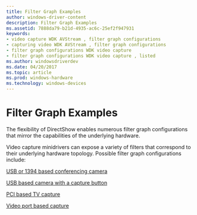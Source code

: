 ```yaml
---
title: Filter Graph Examples
author: windows-driver-content
description: Filter Graph Examples
ms.assetid: 7888da79-b21d-4935-ac6c-25ef2f947931
keywords:
- video capture WDK AVStream , filter graph configurations
- capturing video WDK AVStream , filter graph configurations
- filter graph configurations WDK video capture
- filter graph configurations WDK video capture , listed
ms.author: windowsdriverdev
ms.date: 04/20/2017
ms.topic: article
ms.prod: windows-hardware
ms.technology: windows-devices
---
```


# Filter Graph Examples


The flexibility of DirectShow enables numerous filter graph configurations that mirror the capabilities of the underlying hardware.

Video capture minidrivers can expose a variety of filters that correspond to their underlying hardware topology. Possible filter graph configurations include:

[USB or 1394 based conferencing camera](usb-or-1394-based-conferencing-camera.md)

[USB based camera with a capture button](usb-based-camera-with-a-capture-button.md)

[PCI based TV capture](pci-based-tv-capture.md)

[Video port based capture](video-port-based-capture.md)

 

 




